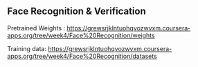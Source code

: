 ## Face Recognition & Verification

Pretrained Weights : https://grewsrjklntuohqvozwvxm.coursera-apps.org/tree/week4/Face%20Recognition/weights

Training data: https://grewsrjklntuohqvozwvxm.coursera-apps.org/tree/week4/Face%20Recognition/datasets
